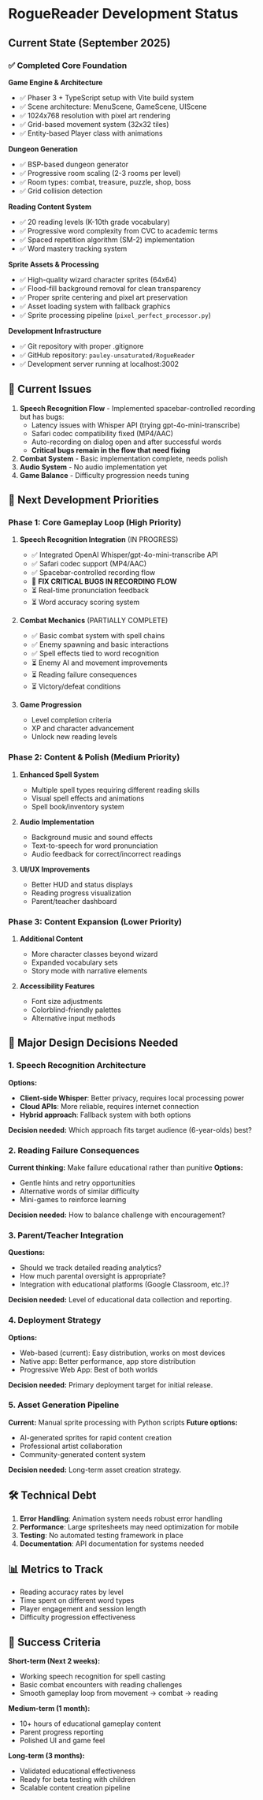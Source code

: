 # RogueReader Development Status

## Current State (September 2025)

### ✅ Completed Core Foundation

**Game Engine & Architecture**
- ✅ Phaser 3 + TypeScript setup with Vite build system
- ✅ Scene architecture: MenuScene, GameScene, UIScene
- ✅ 1024x768 resolution with pixel art rendering
- ✅ Grid-based movement system (32x32 tiles)
- ✅ Entity-based Player class with animations

**Dungeon Generation**
- ✅ BSP-based dungeon generator
- ✅ Progressive room scaling (2-3 rooms per level)
- ✅ Room types: combat, treasure, puzzle, shop, boss
- ✅ Grid collision detection

**Reading Content System**
- ✅ 20 reading levels (K-10th grade vocabulary)
- ✅ Progressive word complexity from CVC to academic terms
- ✅ Spaced repetition algorithm (SM-2) implementation
- ✅ Word mastery tracking system

**Sprite Assets & Processing**
- ✅ High-quality wizard character sprites (64x64)
- ✅ Flood-fill background removal for clean transparency
- ✅ Proper sprite centering and pixel art preservation
- ✅ Asset loading system with fallback graphics
- ✅ Sprite processing pipeline (`pixel_perfect_processor.py`)

**Development Infrastructure**
- ✅ Git repository with proper .gitignore
- ✅ GitHub repository: `pauley-unsaturated/RogueReader`
- ✅ Development server running at localhost:3002

## 🚧 Current Issues

1. **Speech Recognition Flow** - Implemented spacebar-controlled recording but has bugs:
   - Latency issues with Whisper API (trying gpt-4o-mini-transcribe)
   - Safari codec compatibility fixed (MP4/AAC)
   - Auto-recording on dialog open and after successful words
   - **Critical bugs remain in the flow that need fixing**
2. **Combat System** - Basic implementation complete, needs polish
3. **Audio System** - No audio implementation yet
4. **Game Balance** - Difficulty progression needs tuning

## 🎯 Next Development Priorities

### Phase 1: Core Gameplay Loop (High Priority)
1. **Speech Recognition Integration** (IN PROGRESS)
   - ✅ Integrated OpenAI Whisper/gpt-4o-mini-transcribe API
   - ✅ Safari codec support (MP4/AAC)
   - ✅ Spacebar-controlled recording flow
   - 🚧 **FIX CRITICAL BUGS IN RECORDING FLOW**
   - ⏳ Real-time pronunciation feedback
   - ⏳ Word accuracy scoring system

2. **Combat Mechanics** (PARTIALLY COMPLETE)
   - ✅ Basic combat system with spell chains
   - ✅ Enemy spawning and basic interactions
   - ✅ Spell effects tied to word recognition
   - ⏳ Enemy AI and movement improvements
   - ⏳ Reading failure consequences
   - ⏳ Victory/defeat conditions

3. **Game Progression**
   - Level completion criteria
   - XP and character advancement
   - Unlock new reading levels

### Phase 2: Content & Polish (Medium Priority)
1. **Enhanced Spell System**
   - Multiple spell types requiring different reading skills
   - Visual spell effects and animations
   - Spell book/inventory system

2. **Audio Implementation**
   - Background music and sound effects
   - Text-to-speech for word pronunciation
   - Audio feedback for correct/incorrect readings

3. **UI/UX Improvements**
   - Better HUD and status displays
   - Reading progress visualization
   - Parent/teacher dashboard

### Phase 3: Content Expansion (Lower Priority)
1. **Additional Content**
   - More character classes beyond wizard
   - Expanded vocabulary sets
   - Story mode with narrative elements

2. **Accessibility Features**
   - Font size adjustments
   - Colorblind-friendly palettes
   - Alternative input methods

## 🤔 Major Design Decisions Needed

### 1. Speech Recognition Architecture
**Options:**
- **Client-side Whisper**: Better privacy, requires local processing power
- **Cloud APIs**: More reliable, requires internet connection
- **Hybrid approach**: Fallback system with both options

**Decision needed:** Which approach fits target audience (6-year-olds) best?

### 2. Reading Failure Consequences
**Current thinking:** Make failure educational rather than punitive
**Options:**
- Gentle hints and retry opportunities
- Alternative words of similar difficulty
- Mini-games to reinforce learning

**Decision needed:** How to balance challenge with encouragement?

### 3. Parent/Teacher Integration
**Questions:**
- Should we track detailed reading analytics?
- How much parental oversight is appropriate?
- Integration with educational platforms (Google Classroom, etc.)?

**Decision needed:** Level of educational data collection and reporting.

### 4. Deployment Strategy
**Options:**
- Web-based (current): Easy distribution, works on most devices
- Native app: Better performance, app store distribution
- Progressive Web App: Best of both worlds

**Decision needed:** Primary deployment target for initial release.

### 5. Asset Generation Pipeline
**Current:** Manual sprite processing with Python scripts
**Future options:**
- AI-generated sprites for rapid content creation
- Professional artist collaboration
- Community-generated content system

**Decision needed:** Long-term asset creation strategy.

## 🛠️ Technical Debt

1. **Error Handling**: Animation system needs robust error handling
2. **Performance**: Large spritesheets may need optimization for mobile
3. **Testing**: No automated testing framework in place
4. **Documentation**: API documentation for systems needed

## 📊 Metrics to Track

- Reading accuracy rates by level
- Time spent on different word types
- Player engagement and session length
- Difficulty progression effectiveness

## 🎯 Success Criteria

**Short-term (Next 2 weeks):**
- Working speech recognition for spell casting
- Basic combat encounters with reading challenges
- Smooth gameplay loop from movement → combat → reading

**Medium-term (1 month):**
- 10+ hours of educational gameplay content
- Parent progress reporting
- Polished UI and game feel

**Long-term (3 months):**
- Validated educational effectiveness
- Ready for beta testing with children
- Scalable content creation pipeline